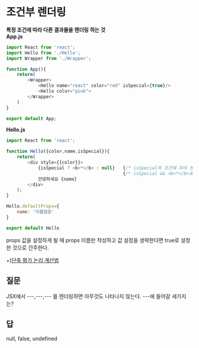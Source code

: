 # 조건부 렌더링
**특정 조건에 따라 다른 결과물을 렌더링 하는 것**  
**App.js** 
```JavaScript
import React from 'react';
import Hello from './Hello';
import Wrapper from './Wrapper';

function App(){
    return(
        <Wrapper>
            <Hello name="react" color="red" isSpecial={true}/>
            <Hello color="pink">
        </Wrapper>
    )
}

export default App;
```

**Hello.js**
```JavaScript
import React from 'react';

function Hello({color,name,isSpecial}){
    return(
        <div style={{color}}>
            {isSpecial ? <b>*</b> : null}   {/* isSpecial의 조건에 따라 렌더링 */}
                                            {/* isSpecial && <b>*</b>로도 표현 가능 */}
            안녕하세요 {name}
        </div>
    );
}

Hello.defaultProps={
    name: '이름없음'
}

export default Hello
```

props 값을 설정하게 될 때 props 이름만 작성하고 값 설정을 생략한다면 true로 설정한 것으로 간주한다.

+)[단축 평가 논리 계산법](https://learnjs.vlpt.us/useful/03-short-circuiting.html)  

## 질문
JSX에서 ---,---,--- 를 렌더링하면 아무것도 나타나지 않는다. ---에 들어갈 세가지는?

## 답
null, false, undefined